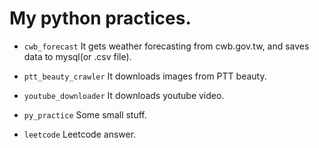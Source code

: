 # My python practices.

- `cwb_forecast` It gets weather forecasting from cwb.gov.tw, and saves data to mysql(or .csv file).

- `ptt_beauty_crawler` It downloads images from PTT beauty.

- `youtube_downloader` It downloads youtube video.

- `py_practice` Some small stuff.

- `leetcode` Leetcode answer.

